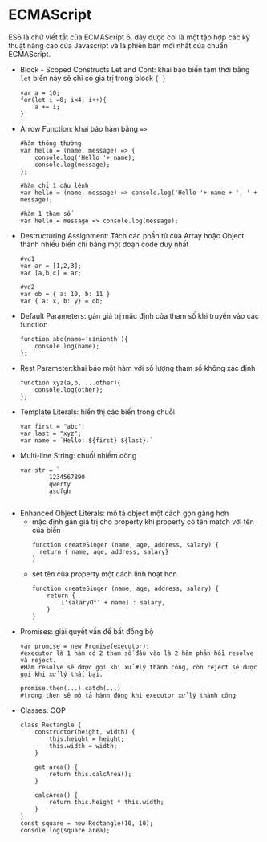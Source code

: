 # ECMAScript 
ES6 là chữ viết tắt của ECMAScript 6, đây được coi là một tập hợp các kỹ thuật nâng cao của Javascript và là phiên bản mới nhất của chuẩn ECMAScript.

- Block - Scoped Constructs Let and Cont: khai báo biến tạm thời bằng `let` biến này sẽ chỉ có giá trị trong block `{ }`
    ```
    var a = 10;
    for(let i =0; i<4; i++){
        a += i;
    }
    ```
- Arrow Function: khai báo hàm bằng `=>`
    ```
    #hàm thông thường
    var hello = (name, message) => {
        console.log('Hello '+ name);
        console.log(message);
    };
    
    #hàm chỉ 1 câu lệnh
    var hello = (name, message) => console.log('Hello '+ name + ', ' + message);
    
    #hàm 1 tham số 
    var hello = message => console.log(message);
    
    ```
- Destructuring Assignment: Tách các phần tử của Array hoặc Object thành nhiều biến chỉ bằng một đoạn code duy nhất
    ```
    #vd1
    var ar = [1,2,3];
    var [a,b,c] = ar;
    
    #vd2
    var ob = { a: 10, b: 11 }
    var { a: x, b: y} = ob;
    
    ```
- Default Parameters: gán giá trị mặc định của tham số khi truyền vào các function
    ```
    function abc(name='sinionth'){
        console.log(name);
    };
    ```
- Rest Parameter:khai báo một hàm với số lượng tham số không xác định
    ```
    function xyz(a,b, ...other){
        console.log(other);
    };
    ```
- Template Literals: hiển thị các biến trong chuỗi
    ```
    var first = "abc";
    var last = "xyz";
    var name = `Hello: ${first} ${last}.`
    ```
- Multi-line String: chuối nhiềm dòng
    ```
    var str = `
            1234567890
            qwerty
            asdfgh
            `
    ```
- Enhanced Object Literals: mô tả object một cách gọn gàng hơn
    - mặc định gán giá trị cho property khi property có tên match với tên của biến
        ```
        function createSinger (name, age, address, salary) {
          return { name, age, address, salary}
        }
        ```
    - set tên của property một cách linh hoạt hơn
        ```
        function createSinger (name, age, address, salary) {
            return {
                ['salaryOf' + name] : salary,
            }
        }
        ```
- Promises: giải quyết vấn đề bất đồng bộ
    ```
    var promise = new Promise(executor);
    #executor là 1 hàm có 2 tham số đầu vào là 2 hàm phản hồi resolve và reject.
    #Hàm resolve sẽ được gọi khi xử #lý thành công, còn reject sẽ được gọi khi xử lý thất bại.
    
    promise.then(...).catch(...)
    #trong then sẽ mô tả hành động khi executor xử lý thành công 
    ```
- Classes: OOP
    ```
    class Rectangle {
        constructor(height, width) {
            this.height = height;
            this.width = width;
        }
        
        get area() {
            return this.calcArea();
        }
        
        calcArea() {
            return this.height * this.width;
        }
    }
    const square = new Rectangle(10, 10);
    console.log(square.area);
    ```

